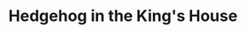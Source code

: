 --- 
title: "Hedgehog in the King's House"
publishdate: "2018-12-30T16:48:46+02:00"
src: "https://365manga.net/manga/hedgehog-in-the-king-s-house"
image: "https://data.365manga.net/images/thumbnails/32660-hedgehog-in-the-king-s-house.jpg"
description: " A hedgehog finds his way into the house of man who can communicate with animals."
---